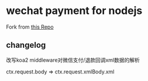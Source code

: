 # wechat payment for nodejs

Fork from [this Repo](https://github.com/befinal/node-tenpay)

## changelog

改写koa2 middleware对微信支付/退款回调xml数据的解析

ctx.request.body => ctx.request.xmlBody.xml
